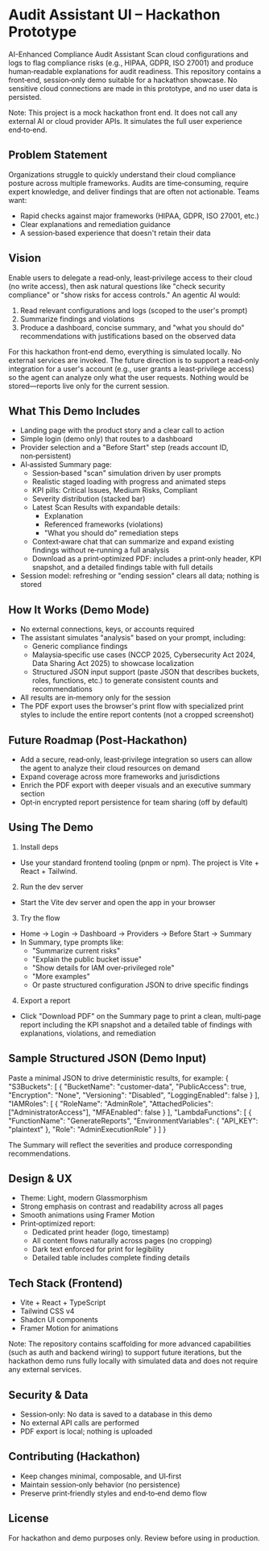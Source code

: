 # Audit Assistant UI – Hackathon Prototype

AI-Enhanced Compliance Audit Assistant
Scan cloud configurations and logs to flag compliance risks (e.g., HIPAA, GDPR, ISO 27001) and produce human‑readable explanations for audit readiness. This repository contains a front‑end, session‑only demo suitable for a hackathon showcase. No sensitive cloud connections are made in this prototype, and no user data is persisted.

Note: This project is a mock hackathon front end. It does not call any external AI or cloud provider APIs. It simulates the full user experience end‑to‑end.

## Problem Statement

Organizations struggle to quickly understand their cloud compliance posture across multiple frameworks. Audits are time‑consuming, require expert knowledge, and deliver findings that are often not actionable. Teams want:
- Rapid checks against major frameworks (HIPAA, GDPR, ISO 27001, etc.)
- Clear explanations and remediation guidance
- A session‑based experience that doesn't retain their data

## Vision

Enable users to delegate a read‑only, least‑privilege access to their cloud (no write access), then ask natural questions like "check security compliance" or "show risks for access controls." An agentic AI would:
1) Read relevant configurations and logs (scoped to the user's prompt)
2) Summarize findings and violations
3) Produce a dashboard, concise summary, and "what you should do" recommendations with justifications based on the observed data

For this hackathon front‑end demo, everything is simulated locally. No external services are invoked. The future direction is to support a read‑only integration for a user's account (e.g., user grants a least‑privilege access) so the agent can analyze only what the user requests. Nothing would be stored—reports live only for the current session.

## What This Demo Includes

- Landing page with the product story and a clear call to action
- Simple login (demo only) that routes to a dashboard
- Provider selection and a "Before Start" step (reads account ID, non‑persistent)
- AI‑assisted Summary page:
  - Session‑based "scan" simulation driven by user prompts
  - Realistic staged loading with progress and animated steps
  - KPI pills: Critical Issues, Medium Risks, Compliant
  - Severity distribution (stacked bar)
  - Latest Scan Results with expandable details:
    - Explanation
    - Referenced frameworks (violations)
    - "What you should do" remediation steps
  - Context‑aware chat that can summarize and expand existing findings without re‑running a full analysis
  - Download as a print‑optimized PDF: includes a print‑only header, KPI snapshot, and a detailed findings table with full details
- Session model: refreshing or "ending session" clears all data; nothing is stored

## How It Works (Demo Mode)

- No external connections, keys, or accounts required
- The assistant simulates "analysis" based on your prompt, including:
  - Generic compliance findings
  - Malaysia‑specific use cases (NCCP 2025, Cybersecurity Act 2024, Data Sharing Act 2025) to showcase localization
  - Structured JSON input support (paste JSON that describes buckets, roles, functions, etc.) to generate consistent counts and recommendations
- All results are in‑memory only for the session
- The PDF export uses the browser's print flow with specialized print styles to include the entire report contents (not a cropped screenshot)

## Future Roadmap (Post‑Hackathon)

- Add a secure, read‑only, least‑privilege integration so users can allow the agent to analyze their cloud resources on demand
- Expand coverage across more frameworks and jurisdictions
- Enrich the PDF export with deeper visuals and an executive summary section
- Opt‑in encrypted report persistence for team sharing (off by default)

## Using The Demo

1) Install deps
- Use your standard frontend tooling (pnpm or npm). The project is Vite + React + Tailwind.  

2) Run the dev server
- Start the Vite dev server and open the app in your browser

3) Try the flow
- Home → Login → Dashboard → Providers → Before Start → Summary
- In Summary, type prompts like:
  - "Summarize current risks"
  - "Explain the public bucket issue"
  - "Show details for IAM over‑privileged role"
  - "More examples"
  - Or paste structured configuration JSON to drive specific findings

4) Export a report
- Click "Download PDF" on the Summary page to print a clean, multi‑page report including the KPI snapshot and a detailed table of findings with explanations, violations, and remediation

## Sample Structured JSON (Demo Input)

Paste a minimal JSON to drive deterministic results, for example:
{
  "S3Buckets": [
    { "BucketName": "customer-data", "PublicAccess": true, "Encryption": "None", "Versioning": "Disabled", "LoggingEnabled": false }
  ],
  "IAMRoles": [
    { "RoleName": "AdminRole", "AttachedPolicies": ["AdministratorAccess"], "MFAEnabled": false }
  ],
  "LambdaFunctions": [
    { "FunctionName": "GenerateReports", "EnvironmentVariables": { "API_KEY": "plaintext" }, "Role": "AdminExecutionRole" }
  ]
}

The Summary will reflect the severities and produce corresponding recommendations.

## Design & UX

- Theme: Light, modern Glassmorphism
- Strong emphasis on contrast and readability across all pages
- Smooth animations using Framer Motion
- Print‑optimized report:
  - Dedicated print header (logo, timestamp)
  - All content flows naturally across pages (no cropping)
  - Dark text enforced for print for legibility
  - Detailed table includes complete finding details

## Tech Stack (Frontend)

- Vite + React + TypeScript
- Tailwind CSS v4
- Shadcn UI components
- Framer Motion for animations

Note: The repository contains scaffolding for more advanced capabilities (such as auth and backend wiring) to support future iterations, but the hackathon demo runs fully locally with simulated data and does not require any external services.

## Security & Data

- Session‑only: No data is saved to a database in this demo
- No external API calls are performed
- PDF export is local; nothing is uploaded

## Contributing (Hackathon)

- Keep changes minimal, composable, and UI‑first
- Maintain session‑only behavior (no persistence)
- Preserve print‑friendly styles and end‑to‑end demo flow

## License

For hackathon and demo purposes only. Review before using in production.
